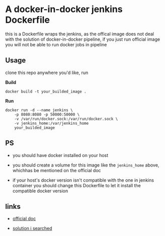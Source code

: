 # A docker-in-docker jenkins Dockerfile

this is a Dockerfile wraps the jenkins, as the offical image does not deal with the solution of docker-in-docker pipeline, if you just run official image you will not be able to run docker jobs in pipeline

## Usage

clone this repo anywhere you'd like, run 

**Build**

```shell
docker build -t your_builded_image .
```

**Run**

```shell
docker run -d --name jenkins \
	-p 8080:8080 -p 50000:50000 \ 
	-v /var/run/docker.sock:/var/run/docker.sock \
	-v jenkins_home:/var/jenkins_home
	your_builded_image
```

## PS

* you should have docker installed on your host

* you should create a volume for this image like the `jenkins_home` above, whichhas be mentioned on the official doc

* if your host's docker version isn't compatible with the one in jenkins container you should change this Dockerfile to let it install the compatible docker version

## links
* [official doc](https://github.com/jenkinsci/docker/blob/master/README.md)

* [solution i searched](https://medium.com/@manav503/how-to-build-docker-images-inside-a-jenkins-container-d59944102f30)

